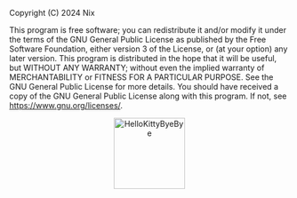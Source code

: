 Copyright (C) 2024 Nix

This program is free software; you can redistribute it and/or modify it under the terms of the GNU General Public License as published by the Free Software Foundation, either version 3 of the License, or (at your option) any later version.
This program is distributed in the hope that it will be useful, but WITHOUT ANY WARRANTY; without even the implied warranty of MERCHANTABILITY or FITNESS FOR A PARTICULAR PURPOSE. See the GNU General Public License for more details.
You should have received a copy of the GNU General Public License along with this program. If not, see <https://www.gnu.org/licenses/>.

<p align="center">
  <a href="https://emoji.gg/emoji/5349-hellokittybyebye">
    <img src="[https://cdn3.emoji.gg/emojis/5349-hellokittybyebye.png](https://static.wikia.nocookie.net/leagueoflegends/images/7/79/Kassadin_Render.png/revision/latest?cb=20150723051436&path-prefix=pt-br)" width="128px" height="128px" alt="HelloKittyByeBye">
  </a>
</p>
